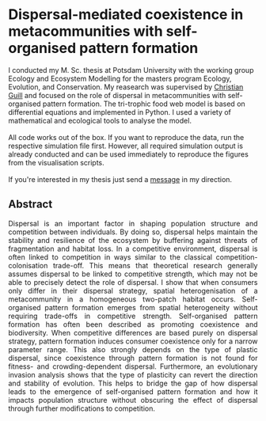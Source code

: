 # Dispersal-mediated coexistence in metacommunities with self-organised pattern formation

I conducted my M. Sc. thesis at Potsdam University with the working group Ecology and Ecosystem Modelling for the masters program Ecology, Evolution, and Conservation. My reasearch was supervised by [Christian Guill](https://www.uni-potsdam.de/de/ibb-ecology/mitarbeiterinnen/dr-christian-guill-1) and focused on the role of dispersal in metacommunities with self-organised pattern formation. The tri-trophic food web model is based on differential equations and implemented in Python. I used a variety of mathematical and ecological tools to analyse the model.  
<br>
All code works out of the box. If you want to reproduce the data, run the respective simulation file first. However, all required simulation output is already conducted and can be used immediately to reproduce the figures from the visualisation scripts.  
<br>
If you're interested in my thesis just send a [message](mailto:rmjardner@outlook.de) in my direction.  

## Abstract
<p align="justify">
Dispersal is an important factor in shaping population structure and competition between individuals. By doing so, dispersal helps maintain the stability and resilience of the ecosystem by buffering against threats of fragmentation and habitat loss. In a competitive environment, dispersal is often linked to competition in ways similar to the classical competition-colonisation trade-off. This means that theoretical research generally assumes dispersal to be linked to competitive strength, which may not be able to precisely detect the role of dispersal. I show that when consumers only differ in their dispersal strategy, spatial heterogenisation of a metacommunity in a homogeneous two-patch habitat occurs. Self-organised pattern formation emerges from spatial heterogeneity without requiring trade-offs in competitive strength. Self-organised pattern formation has often been described as promoting coexistence and biodiversity. When competitive differences are based purely on dispersal strategy, pattern formation induces consumer coexistence only for a narrow parameter range. This also strongly depends on the type of plastic dispersal, since coexistence through pattern formation is not found for fitness- and crowding-dependent dispersal. Furthermore, an evolutionary invasion analysis shows that the type of plasticity can revert the direction and stability of evolution. This helps to bridge the gap of how dispersal leads to the emergence of self-organised pattern formation and how it impacts population structure without obscuring the effect of dispersal through further modifications to competition.
</p>
